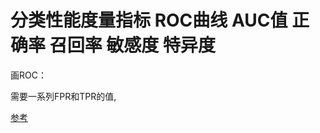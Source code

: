 # 分类性能度量指标  ROC曲线 AUC值 正确率 召回率 敏感度 特异度

画ROC：

需要一系列FPR和TPR的值, 

[参考](https://blog.csdn.net/tanzuozhev/article/details/79109311) 

